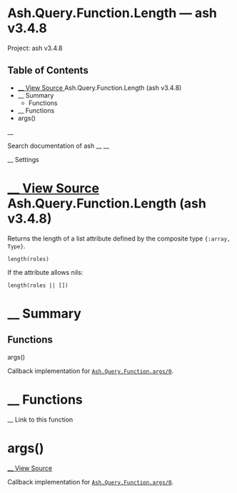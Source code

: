 # Ash.Query.Function.Length — ash v3.4.8

Project: ash v3.4.8

## Table of Contents

- [ __ View Source ](external_link) Ash.Query.Function.Length (ash v3.4.8)
- __ Summary
  - Functions
- __ Functions
- args()

__

Search documentation of ash __ __

__ Settings

#  [ __ View Source ](external_link) Ash.Query.Function.Length (ash v3.4.8)

Returns the length of a list attribute defined by the composite type `{:array, Type}`.
    
    
    length(roles)

If the attribute allows nils:
    
    
    length(roles || [])

#  __ Summary

##  Functions

args()

Callback implementation for [`Ash.Query.Function.args/0`](external_link).

#  __ Functions

__ Link to this function

# args()

[ __ View Source ](external_link)

Callback implementation for [`Ash.Query.Function.args/0`](external_link).
